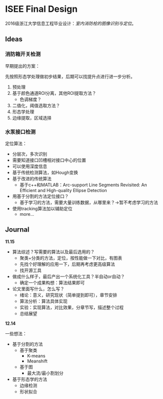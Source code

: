 # ISEE Final Design

2016级浙江大学信息工程毕业设计：*室内消防栓的图像识别与定位*。

## Ideas

### 消防箱开关检测

早期提出的方案：

先按照形态学处理做初步结果，后期可以找提升点进行进一步分析。

1. 预处理
2. 基于颜色通道ROI分离，其他ROI提取方法？
   - 色调梯度？
3. 二值化，阈值选取方法？
4. 形态学处理
5. 边缘提取，区域选择

### 水泵接口检测

定位算法：

- 分层次，多次识别
- 需要知道接口凹槽相对接口中心的位置
- 可以使用深度信息
- 基于传统检测算法，如Hough变换
- 基于改进的传统算法
  - 基于c++和MATLAB：Arc-support Line Segments Revisited: An Efficient and High-quality Ellipse Detection
- 用基于分割的方法定位接口？
  - 基于学习的方法，需要大量训练数据，从哪里来？->暂不考虑学习的方法
- 使用tracking算法加以辅助定位
  - more...

## Journal

**11.15**

- 算法综述？写需要的算法以及最后选用的？
  - 聚类+分类的方法，定位，按性能做一下对比，有图表
  - 先找个好理解的应用一下，后期再考虑更高级算法
  - 找开源工具
- 做成什么样子，最后产出一个系统化工具？半自动or自动？
  - 确定一个成果构想：算法结果即可
- 论文里面写什么，怎么写？
  - 绪论：意义，研究现状（简单提到即可），章节安排
  - 算法分析：算法具体实现
  - 实验：实现算法，对比效果，分章节写，描述整个过程
  - 总结展望

**12.14**

一些想法：

- 基于分割的方法
  - 基于聚类
    - K-means
    - Meanshift
  - 基于图
    - 最大流/最小割划分
- 基于形态学的方法
  - 边缘检测
  - 形状拟合